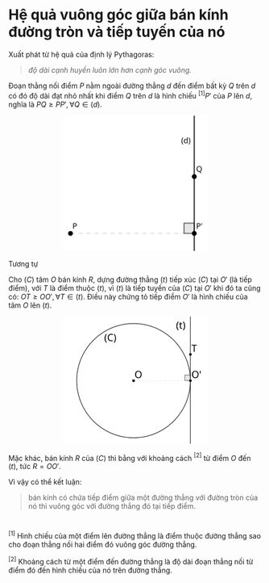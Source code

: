 # Hệ quả vuông góc giữa bán kính đường tròn và tiếp tuyến của nó

Xuất phát từ hệ quả của định lý Pythagoras:

> *độ dài cạnh huyền luôn lớn hơn cạnh góc vuông.*

Đoạn thằng nối điểm $P$ nằm ngoài đường thẳng $d$ đến điểm bất kỳ $Q$ trên $d$ có đó độ dài đạt nhỏ nhất khi điểm $Q$ trên $d$ là hình chiếu $^{[1]} P'$ của $P$ lên $d$, nghĩa là $PQ\geq PP', \forall Q \in (d)$.

<p align="center">
<img width="288" src="projection_of_P.svg"/>
</p>

Tương tự

Cho $(C)$ tâm $O$ bán kính $R$, dựng đường thẳng $(t)$ tiếp xúc $(C)$ tại $O'$ (là tiếp điểm), với $T$ là điểm thuộc $(t)$, vì $(t)$ là tiếp tuyến của $(C)$ tại $O'$ khi đó ta cũng có: $OT\geq OO', \forall T \in (t)$. Điều này chứng tỏ tiếp điểm $O'$ là hình chiếu của tâm $O$ lên $(t)$.

<p align="center">
<img width="288" src="projection_of_O.svg"/>
</p>

Mặc khác, bán kính $R$ của $(C)$ thì bằng với khoảng cách $^{[2]}$ từ điểm $O$ đến $(t)$, tức $R=OO'$.

Vì vậy có thể kết luận: 

> bán kính có chứa tiếp điểm giữa một đường thẳng với đường tròn của nó thì vuông góc với đường thẳng đó tại tiếp điểm.

#

$^{[1]}$ Hình chiếu của một điểm lên đường thẳng là điểm thuộc đường thẳng sao cho đoạn thẳng nối hai điểm đó vuông góc đường thẳng.

$^{[2]}$ Khoảng cách từ một điểm đến đường thẳng là độ dài đoạn thẳng nối từ điểm đó đến hình chiếu của nó trên đường thẳng.